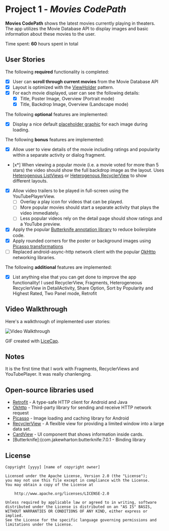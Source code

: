 # Project 1 - *Movies CodePath*

**Movies CodePath** shows the latest movies currently playing in theaters. The app utilizes the Movie Database API to display images and basic information about these movies to the user.

Time spent: **60** hours spent in total

## User Stories

The following **required** functionality is completed:

* [x] User can **scroll through current movies** from the Movie Database API
* [x] Layout is optimized with the [ViewHolder](http://guides.codepath.com/android/Using-an-ArrayAdapter-with-ListView#improving-performance-with-the-viewholder-pattern) pattern.
* [x] For each movie displayed, user can see the following details:
  * [x] Title, Poster Image, Overview (Portrait mode)
  * [x] Title, Backdrop Image, Overview (Landscape mode)

The following **optional** features are implemented:

* [x] Display a nice default [placeholder graphic](http://guides.codepath.com/android/Displaying-Images-with-the-Picasso-Library#configuring-picasso) for each image during loading.

The following **bonus** features are implemented:

* [x] Allow user to view details of the movie including ratings and popularity within a separate activity or dialog fragment.
* [x*] When viewing a popular movie (i.e. a movie voted for more than 5 stars) the video should show the full backdrop image as the layout.  Uses [Heterogenous ListViews](http://guides.codepath.com/android/Implementing-a-Heterogenous-ListView) or [Heterogenous RecyclerView](http://guides.codepath.com/android/Heterogenous-Layouts-inside-RecyclerView) to show different layouts.
* [x] Allow video trailers to be played in full-screen using the YouTubePlayerView.
    * [ ] Overlay a play icon for videos that can be played.
    * [ ] More popular movies should start a separate activity that plays the video immediately.
    * [ ] Less popular videos rely on the detail page should show ratings and a YouTube preview.
* [x] Apply the popular [Butterknife annotation library](http://guides.codepath.com/android/Reducing-View-Boilerplate-with-Butterknife) to reduce boilerplate code.
* [x] Apply rounded corners for the poster or background images using [Picasso transformations](https://guides.codepath.com/android/Displaying-Images-with-the-Picasso-Library#other-transformations)
* [ ] Replaced android-async-http network client with the popular [OkHttp](http://guides.codepath.com/android/Using-OkHttp) networking libraries.

The following **additional** features are implemented:

* [x] List anything else that you can get done to improve the app functionality!
I used 
RecyclerView, 
Fragments, 
Heterogeneous RecyclerView in DetailActivity, 
Share Option, 
Sort by Popularity and Highest Rated,
Two Panel mode,
Retrofit




## Video Walkthrough

Here's a walkthrough of implemented user stories:

<img src='https://imgur.com/a/cMa3Z' title='Video Walkthrough' width='' alt='Video Walkthrough' />

GIF created with [LiceCap](http://www.cockos.com/licecap/).

## Notes
It is the first time that I work with Fragments, RecyclerViews and YouTubePlayer. It was really chanlenging.

## Open-source libraries used

- [Retrofit](com.squareup.retrofit:retrofit:1.9.0) - A type-safe HTTP client for Android and Java
- [Okhttp](com.squareup.okhttp.:okhttp:2.4.0) - Third-party library for sending and receive HTTP network request
- [Picasso](com.squareup.picasso:picasso:2.5.2) - Image loading and caching library for Android
- [RecyclerView](com.android.support:recyclerview-v7:26.+) - A flexible view for providing a limited window into a large data set.
- [CardView](com.android.support:cardview-v7:26.+) - UI component that shows information inside cards.
- [Butterknife]:(com.jakewharton:butterknife:7.0.1 - Binding library




## License

    Copyright [yyyy] [name of copyright owner]

    Licensed under the Apache License, Version 2.0 (the "License");
    you may not use this file except in compliance with the License.
    You may obtain a copy of the License at

        http://www.apache.org/licenses/LICENSE-2.0

    Unless required by applicable law or agreed to in writing, software
    distributed under the License is distributed on an "AS IS" BASIS,
    WITHOUT WARRANTIES OR CONDITIONS OF ANY KIND, either express or implied.
    See the License for the specific language governing permissions and
    limitations under the License.
